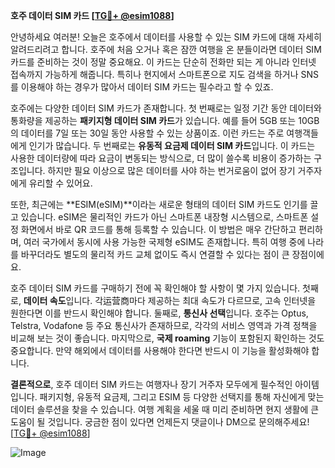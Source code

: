 **호주 데이터 SIM 카드 [[TG💪+ @esim1088](https://t.me/s/esim1088)]**

안녕하세요 여러분! 오늘은 호주에서 데이터를 사용할 수 있는 SIM 카드에 대해 자세히 알려드리려고 합니다. 호주에 처음 오거나 혹은 잠깐 여행을 온 분들이라면 데이터 SIM 카드를 준비하는 것이 정말 중요해요. 이 카드는 단순히 전화만 되는 게 아니라 인터넷 접속까지 가능하게 해줍니다. 특히나 현지에서 스마트폰으로 지도 검색을 하거나 SNS를 이용해야 하는 경우가 많아서 데이터 SIM 카드는 필수라고 할 수 있죠.

호주에는 다양한 데이터 SIM 카드가 존재합니다. 첫 번째로는 일정 기간 동안 데이터와 통화량을 제공하는 **패키지형 데이터 SIM 카드**가 있습니다. 예를 들어 5GB 또는 10GB의 데이터를 7일 또는 30일 동안 사용할 수 있는 상품이죠. 이런 카드는 주로 여행객들에게 인기가 많습니다. 두 번째로는 **유동적 요금제 데이터 SIM 카드**입니다. 이 카드는 사용한 데이터량에 따라 요금이 변동되는 방식으로, 더 많이 쓸수록 비용이 증가하는 구조입니다. 하지만 필요 이상으로 많은 데이터를 사야 하는 번거로움이 없어 장기 거주자에게 유리할 수 있어요.

또한, 최근에는 **ESIM(eSIM)**이라는 새로운 형태의 데이터 SIM 카드도 인기를 끌고 있습니다. eSIM은 물리적인 카드가 아닌 스마트폰 내장형 시스템으로, 스마트폰 설정 화면에서 바로 QR 코드를 통해 등록할 수 있습니다. 이 방법은 매우 간단하고 편리하며, 여러 국가에서 동시에 사용 가능한 국제형 eSIM도 존재합니다. 특히 여행 중에 나라를 바꾸더라도 별도의 물리적 카드 교체 없이도 즉시 연결할 수 있다는 점이 큰 장점이에요.

호주 데이터 SIM 카드를 구매하기 전에 꼭 확인해야 할 사항이 몇 가지 있습니다. 첫째로, **데이터 속도**입니다. 각运营商마다 제공하는 최대 속도가 다르므로, 고속 인터넷을 원한다면 이를 반드시 확인해야 합니다. 둘째로, **통신사 선택**입니다. 호주는 Optus, Telstra, Vodafone 등 주요 통신사가 존재하므로, 각각의 서비스 영역과 가격 정책을 비교해 보는 것이 좋습니다. 마지막으로, **국제 roaming** 기능이 포함된지 확인하는 것도 중요합니다. 만약 해외에서 데이터를 사용해야 한다면 반드시 이 기능을 활성화해야 합니다.

**결론적으로**, 호주 데이터 SIM 카드는 여행자나 장기 거주자 모두에게 필수적인 아이템입니다. 패키지형, 유동적 요금제, 그리고 ESIM 등 다양한 선택지를 통해 자신에게 맞는 데이터 솔루션을 찾을 수 있습니다. 여행 계획을 세울 때 미리 준비하면 현지 생활에 큰 도움이 될 것입니다. 궁금한 점이 있다면 언제든지 댓글이나 DM으로 문의해주세요! [[TG💪+ @esim1088](https://t.me/s/esim1088)]

![Image](https://i.postimg.cc/Y0z9fWf4/image.png)